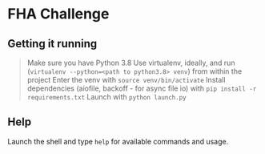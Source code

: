 # FHA Challenge

## Getting it running

> Make sure you have Python 3.8
> Use virtualenv, ideally, and run (`virtualenv --python=<path to python3.8> venv`) from within the project
> Enter the venv with `source venv/bin/activate`
> Install dependencies (aiofile, backoff - for async file io) with `pip install -r requirements.txt`
> Launch with `python launch.py`

## Help

Launch the shell and type `help` for available commands and usage.

